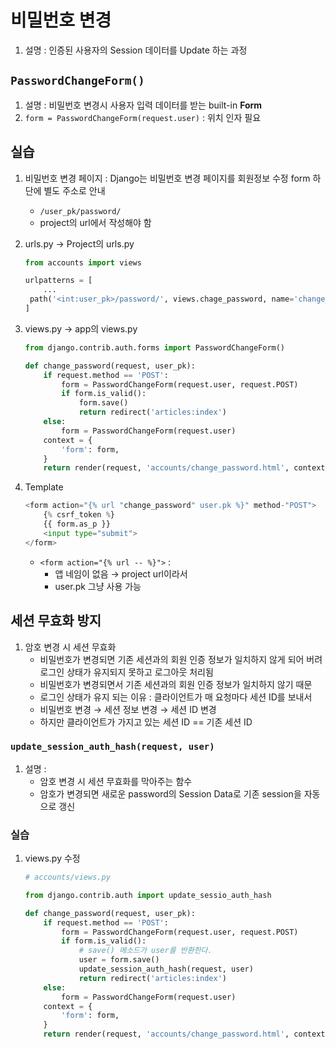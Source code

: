 # 비밀번호 변경

1. 설명 : 인증된 사용자의 Session 데이터를 Update 하는 과정

## `PasswordChangeForm()`

1. 설명 : 비밀번호 변경시 사용자 입력 데이터를 받는 built-in **Form**
2. `form = PasswordChangeForm(request.user)` : 위치 인자 필요

## 실습

1. 비밀번호 변경 페이지 : Django는 비밀번호 변경 페이지를 회원정보 수정 form 하단에 별도 주소로 안내
    - `/user_pk/password/`
    - project의 url에서 작성해야 함
2. urls.py → Project의 urls.py
    
    ```python
    from accounts import views
    
    urlpatterns = [
    	...
     path('<int:user_pk>/password/', views.chage_password, name='change_password'),
    ]
    ```
    
3. views.py → app의 views.py
    
    ```python
    from django.contrib.auth.forms import PasswordChangeForm()
    
    def change_password(request, user_pk):
    	if request.method == 'POST':
    		form = PasswordChangeForm(request.user, request.POST)
    		if form.is_valid():
    			form.save()
    			return redirect('articles:index')
    	else:
    		form = PasswordChangeForm(request.user)
    	context = {
    		'form': form,
    	}
    	return render(request, 'accounts/change_password.html', context)
    ```
    
4. Template
    
    ```python
    <form action="{% url "change_password" user.pk %}" method-"POST">
    	{% csrf_token %}
    	{{ form.as_p }}
    	<input type="submit">
    </form>
    ```
    
    - `<form action="{% url -- %}">` :
        - 앱 네임이 없음 → project url이라서
        - user.pk 그냥 사용 가능

## 세션 무효화 방지

1. 암호 변경 시 세션 무효화
    - 비밀번호가 변경되면 기존 세션과의 회원 인증 정보가 일치하지 않게 되어 버려 로그인 상태가 유지되지 못하고 로그아웃 처리됨
    - 비밀번호가 변경되면서 기존 세션과의 회원 인증 정보가 일치하지 않기 때문
    - 로그인 상태가 유지 되는 이유 : 클라이언트가 매 요청마다 세션 ID를 보내서
    - 비밀번호 변경 → 세션 정보 변경 → 세션 ID 변경
    - 하지만 클라이언트가 가지고 있는 세션 ID == 기존 세션 ID

### `update_session_auth_hash(request, user)`

1. 설명 :
    - 암호 변경 시 세션 무효화를 막아주는 함수
    - 암호가 변경되면 새로운 password의 Session Data로 기존 session을 자동으로 갱신

### 실습

1. views.py 수정
    
    ```python
    # accounts/views.py
    
    from django.contrib.auth import update_sessio_auth_hash
    
    def change_password(request, user_pk):
    	if request.method == 'POST':
    		form = PasswordChangeForm(request.user, request.POST)
    		if form.is_valid():
    			# save() 메소드가 user를 반환한다.
    			user = form.save()
    			update_session_auth_hash(request, user)
    			return redirect('articles:index')
    	else:
    		form = PasswordChangeForm(request.user)
    	context = {
    		'form': form,
    	}
    	return render(request, 'accounts/change_password.html', context)
    ```
